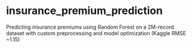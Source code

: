 # insurance_premium_prediction
Predicting insurance premiums using Random Forest on a 2M-record dataset with custom preprocessing and model optimization (Kaggle RMSE ~1.15)
